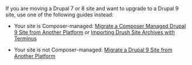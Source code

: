 <Alert title="Note" type="info" >

If you are moving a Drupal 7 or 8 site and want to upgrade to a Drupal 9 site, use one of the following guides instead:
- Your site is Composer-managed: [Migrate a Composer Managed Drupal 9 Site from Another Platform](/guides/drupal-9-unhosted-composer) or [Importing Drush Site Archives with Terminus](/drush-import)

- Your site is not Composer-managed: [Migrate a Drupal 9 Site from Another Platform](/guides/drupal-9-unhosted)

</Alert>
